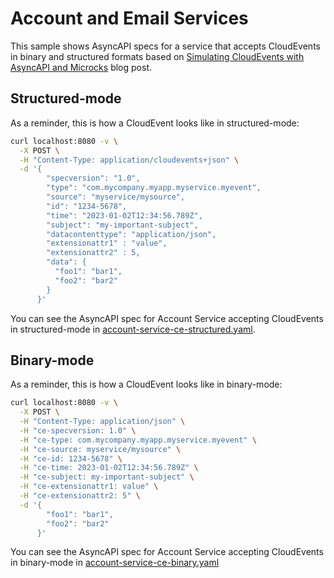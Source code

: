 # Account and Email Services

This sample shows AsyncAPI specs for a service that accepts CloudEvents in
binary and structured formats based on [Simulating CloudEvents with AsyncAPI and
Microcks](https://developers.redhat.com/articles/2021/06/02/simulating-cloudevents-asyncapi-and-microcks#)
blog post.

## Structured-mode

As a reminder, this is how a CloudEvent looks like in structured-mode:

```sh
curl localhost:8080 -v \
  -X POST \
  -H "Content-Type: application/cloudevents+json" \
  -d '{
        "specversion": "1.0",
        "type": "com.mycompany.myapp.myservice.myevent",
        "source": "myservice/mysource",
        "id": "1234-5678",
        "time": "2023-01-02T12:34:56.789Z",
        "subject": "my-important-subject",
        "datacontenttype": "application/json",
        "extensionattr1" : "value",
        "extensionattr2" : 5,
        "data": {
          "foo1": "bar1",
          "foo2": "bar2"
        }
      }'
```

You can see the AsyncAPI spec for Account Service accepting CloudEvents in
structured-mode in [account-service-ce-structured.yaml](account-service-ce-structured.yaml).

## Binary-mode

As a reminder, this is how a CloudEvent looks like in binary-mode:

```sh
curl localhost:8080 -v \
  -X POST \
  -H "Content-Type: application/json" \
  -H "ce-specversion: 1.0" \
  -H "ce-type: com.mycompany.myapp.myservice.myevent" \
  -H "ce-source: myservice/mysource" \
  -H "ce-id: 1234-5678" \
  -H "ce-time: 2023-01-02T12:34:56.789Z" \
  -H "ce-subject: my-important-subject" \
  -H "ce-extensionattr1: value" \
  -H "ce-extensionattr2: 5" \
  -d '{
        "foo1": "bar1",
        "foo2": "bar2"
      }'
```

You can see the AsyncAPI spec for Account Service accepting CloudEvents in
binary-mode in [account-service-ce-binary.yaml](account-service-ce-binary.yaml)
